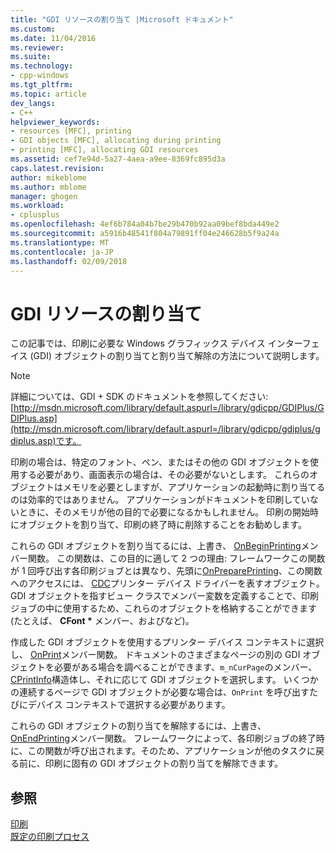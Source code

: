 ```yaml
---
title: "GDI リソースの割り当て |Microsoft ドキュメント"
ms.custom: 
ms.date: 11/04/2016
ms.reviewer: 
ms.suite: 
ms.technology:
- cpp-windows
ms.tgt_pltfrm: 
ms.topic: article
dev_langs:
- C++
helpviewer_keywords:
- resources [MFC], printing
- GDI objects [MFC], allocating during printing
- printing [MFC], allocating GDI resources
ms.assetid: cef7e94d-5a27-4aea-a9ee-8369fc895d3a
caps.latest.revision: 
author: mikeblome
ms.author: mblome
manager: ghogen
ms.workload:
- cplusplus
ms.openlocfilehash: 4ef6b784a04b7be29b470b92aa09bef8bda449e2
ms.sourcegitcommit: a5916b48541f804a79891ff04e246628b5f9a24a
ms.translationtype: MT
ms.contentlocale: ja-JP
ms.lasthandoff: 02/09/2018
---
```

# <a name="allocating-gdi-resources"></a>GDI リソースの割り当て
この記事では、印刷に必要な Windows グラフィックス デバイス インターフェイス (GDI) オブジェクトの割り当てと割り当て解除の方法について説明します。  
  
> [!NOTE]
>  詳細については、GDI + SDK のドキュメントを参照してください: [http://msdn.microsoft.com/library/default.aspurl=/library/gdicpp/GDIPlus/GDIPlus.asp](http://msdn.microsoft.com/library/default.aspurl=/library/gdicpp/gdiplus/gdiplus.asp)です。  
  
 印刷の場合は、特定のフォント、ペン、またはその他の GDI オブジェクトを使用する必要があり、画面表示の場合は、その必要がないとします。 これらのオブジェクトはメモリを必要としますが、アプリケーションの起動時に割り当てるのは効率的ではありません。 アプリケーションがドキュメントを印刷していないときに、そのメモリが他の目的で必要になるかもしれません。 印刷の開始時にオブジェクトを割り当て、印刷の終了時に削除することをお勧めします。  
  
 これらの GDI オブジェクトを割り当てるには、上書き、 [OnBeginPrinting](../mfc/reference/cview-class.md#onbeginprinting)メンバー関数。 この関数は、この目的に適して 2 つの理由: フレームワークこの関数が 1 回呼び出す各印刷ジョブとは異なり、先頭に[OnPreparePrinting](../mfc/reference/cview-class.md#onprepareprinting)、この関数へのアクセスには、 [CDC](../mfc/reference/cdc-class.md)プリンター デバイス ドライバーを表すオブジェクト。 GDI オブジェクトを指すビュー クラスでメンバー変数を定義することで、印刷ジョブの中に使用するため、これらのオブジェクトを格納することができます (たとえば、 **CFont \*** メンバー、およびなど)。  
  
 作成した GDI オブジェクトを使用するプリンター デバイス コンテキストに選択し、 [OnPrint](../mfc/reference/cview-class.md#onprint)メンバー関数。 ドキュメントのさまざまなページの別の GDI オブジェクトを必要がある場合を調べることができます、`m_nCurPage`のメンバー、 [CPrintInfo](../mfc/reference/cprintinfo-structure.md)構造体し、それに応じて GDI オブジェクトを選択します。 いくつかの連続するページで GDI オブジェクトが必要な場合は、`OnPrint` を呼び出すたびにデバイス コンテキストで選択する必要があります。  
  
 これらの GDI オブジェクトの割り当てを解除するには、上書き、 [OnEndPrinting](../mfc/reference/cview-class.md#onendprinting)メンバー関数。 フレームワークによって、各印刷ジョブの終了時に、この関数が呼び出されます。そのため、アプリケーションが他のタスクに戻る前に、印刷に固有の GDI オブジェクトの割り当てを解除できます。  
  
## <a name="see-also"></a>参照  
 [印刷](../mfc/printing.md)   
 [既定の印刷プロセス](../mfc/how-default-printing-is-done.md)

